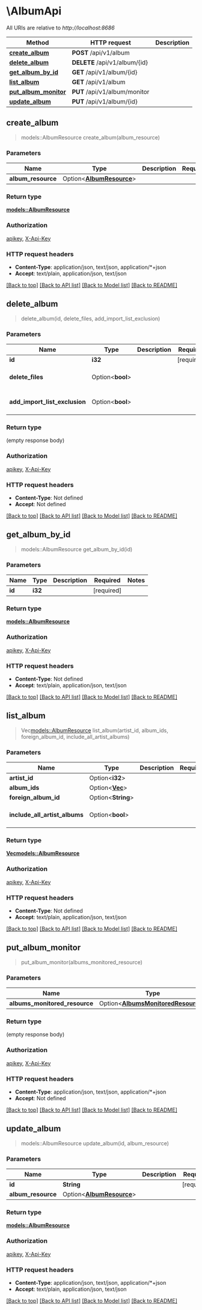 # \AlbumApi

All URIs are relative to *http://localhost:8686*

Method | HTTP request | Description
------------- | ------------- | -------------
[**create_album**](AlbumApi.md#create_album) | **POST** /api/v1/album | 
[**delete_album**](AlbumApi.md#delete_album) | **DELETE** /api/v1/album/{id} | 
[**get_album_by_id**](AlbumApi.md#get_album_by_id) | **GET** /api/v1/album/{id} | 
[**list_album**](AlbumApi.md#list_album) | **GET** /api/v1/album | 
[**put_album_monitor**](AlbumApi.md#put_album_monitor) | **PUT** /api/v1/album/monitor | 
[**update_album**](AlbumApi.md#update_album) | **PUT** /api/v1/album/{id} | 



## create_album

> models::AlbumResource create_album(album_resource)


### Parameters


Name | Type | Description  | Required | Notes
------------- | ------------- | ------------- | ------------- | -------------
**album_resource** | Option<[**AlbumResource**](AlbumResource.md)> |  |  |

### Return type

[**models::AlbumResource**](AlbumResource.md)

### Authorization

[apikey](../README.md#apikey), [X-Api-Key](../README.md#X-Api-Key)

### HTTP request headers

- **Content-Type**: application/json, text/json, application/*+json
- **Accept**: text/plain, application/json, text/json

[[Back to top]](#) [[Back to API list]](../README.md#documentation-for-api-endpoints) [[Back to Model list]](../README.md#documentation-for-models) [[Back to README]](../README.md)


## delete_album

> delete_album(id, delete_files, add_import_list_exclusion)


### Parameters


Name | Type | Description  | Required | Notes
------------- | ------------- | ------------- | ------------- | -------------
**id** | **i32** |  | [required] |
**delete_files** | Option<**bool**> |  |  |[default to false]
**add_import_list_exclusion** | Option<**bool**> |  |  |[default to false]

### Return type

 (empty response body)

### Authorization

[apikey](../README.md#apikey), [X-Api-Key](../README.md#X-Api-Key)

### HTTP request headers

- **Content-Type**: Not defined
- **Accept**: Not defined

[[Back to top]](#) [[Back to API list]](../README.md#documentation-for-api-endpoints) [[Back to Model list]](../README.md#documentation-for-models) [[Back to README]](../README.md)


## get_album_by_id

> models::AlbumResource get_album_by_id(id)


### Parameters


Name | Type | Description  | Required | Notes
------------- | ------------- | ------------- | ------------- | -------------
**id** | **i32** |  | [required] |

### Return type

[**models::AlbumResource**](AlbumResource.md)

### Authorization

[apikey](../README.md#apikey), [X-Api-Key](../README.md#X-Api-Key)

### HTTP request headers

- **Content-Type**: Not defined
- **Accept**: text/plain, application/json, text/json

[[Back to top]](#) [[Back to API list]](../README.md#documentation-for-api-endpoints) [[Back to Model list]](../README.md#documentation-for-models) [[Back to README]](../README.md)


## list_album

> Vec<models::AlbumResource> list_album(artist_id, album_ids, foreign_album_id, include_all_artist_albums)


### Parameters


Name | Type | Description  | Required | Notes
------------- | ------------- | ------------- | ------------- | -------------
**artist_id** | Option<**i32**> |  |  |
**album_ids** | Option<[**Vec<i32>**](i32.md)> |  |  |
**foreign_album_id** | Option<**String**> |  |  |
**include_all_artist_albums** | Option<**bool**> |  |  |[default to false]

### Return type

[**Vec<models::AlbumResource>**](AlbumResource.md)

### Authorization

[apikey](../README.md#apikey), [X-Api-Key](../README.md#X-Api-Key)

### HTTP request headers

- **Content-Type**: Not defined
- **Accept**: text/plain, application/json, text/json

[[Back to top]](#) [[Back to API list]](../README.md#documentation-for-api-endpoints) [[Back to Model list]](../README.md#documentation-for-models) [[Back to README]](../README.md)


## put_album_monitor

> put_album_monitor(albums_monitored_resource)


### Parameters


Name | Type | Description  | Required | Notes
------------- | ------------- | ------------- | ------------- | -------------
**albums_monitored_resource** | Option<[**AlbumsMonitoredResource**](AlbumsMonitoredResource.md)> |  |  |

### Return type

 (empty response body)

### Authorization

[apikey](../README.md#apikey), [X-Api-Key](../README.md#X-Api-Key)

### HTTP request headers

- **Content-Type**: application/json, text/json, application/*+json
- **Accept**: Not defined

[[Back to top]](#) [[Back to API list]](../README.md#documentation-for-api-endpoints) [[Back to Model list]](../README.md#documentation-for-models) [[Back to README]](../README.md)


## update_album

> models::AlbumResource update_album(id, album_resource)


### Parameters


Name | Type | Description  | Required | Notes
------------- | ------------- | ------------- | ------------- | -------------
**id** | **String** |  | [required] |
**album_resource** | Option<[**AlbumResource**](AlbumResource.md)> |  |  |

### Return type

[**models::AlbumResource**](AlbumResource.md)

### Authorization

[apikey](../README.md#apikey), [X-Api-Key](../README.md#X-Api-Key)

### HTTP request headers

- **Content-Type**: application/json, text/json, application/*+json
- **Accept**: text/plain, application/json, text/json

[[Back to top]](#) [[Back to API list]](../README.md#documentation-for-api-endpoints) [[Back to Model list]](../README.md#documentation-for-models) [[Back to README]](../README.md)

